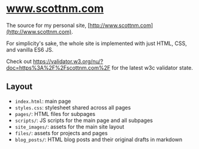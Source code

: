 # www.scottnm.com

The source for my personal site, [http://www.scottnm.com](http://www.scottnm.com).

For simplicity's sake, the whole site is implemented with just HTML, CSS, and vanilla ES6 JS.

Check out https://validator.w3.org/nu/?doc=https%3A%2F%2Fscottnm.com%2F for the latest w3c validator state.

## Layout

* `index.html`: main page
* `styles.css`: stylesheet shared across all pages
* `pages/`: HTML files for subpages 
* `scripts/`: JS scripts for the main page and all subpages
* `site_images/`: assets for the main site layout
* `files/`: assets for projects and pages
* `blog_posts/`: HTML blog posts and their original drafts in markdown